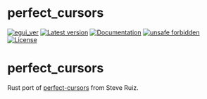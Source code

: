 # perfect_cursors

[![egui_ver](https://img.shields.io/badge/egui-0.30.0-blue)](https://github.com/emilk/egui)
[![Latest version](https://img.shields.io/crates/v/perfect_cursors.svg)](https://crates.io/crates/perfect_cursors)
[![Documentation](https://docs.rs/perfect_cursors/badge.svg)](https://docs.rs/perfect_cursors)
[![unsafe forbidden](https://img.shields.io/badge/unsafe-forbidden-success.svg)](https://github.com/rust-secure-code/safety-dance/)
[![License](https://img.shields.io/crates/l/perfect_cursors.svg)](https://crates.io/crates/perfect_cursors)



[content]:<>


# perfect_cursors

Rust port of [perfect-cursors](https://github.com/steveruizok/perfect-cursors) from Steve Ruiz.
